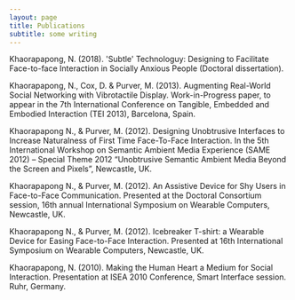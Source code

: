 ```yaml
---
layout: page
title: Publications
subtitle: some writing
---
```


Khaorapapong, N. (2018). 'Subtle' Technologuy: Designing to Facilitate Face-to-face Interaction in Socially Anxious People (Doctoral dissertation).

Khaorapapong, N., Cox, D. & Purver, M. (2013). Augmenting Real-World Social Networking with Vibrotactile Display. Work-in-Progress paper, to appear in the 7th International Conference on Tangible, Embedded and Embodied Interaction (TEI 2013), Barcelona, Spain.

Khaorapapong N., & Purver, M. (2012). Designing Unobtrusive Interfaces to Increase Naturalness of First Time Face-To-Face Interaction. In the 5th International Workshop on Semantic Ambient Media Experience (SAME 2012) – Special Theme 2012 “Unobtrusive Semantic Ambient Media Beyond the Screen and Pixels”, Newcastle, UK.

Khaorapapong N., & Purver, M. (2012). An Assistive Device for Shy Users in Face-to-Face Communication. Presented at the Doctoral Consortium session, 16th annual International Symposium on Wearable Computers, Newcastle, UK.

Khaorapapong N., & Purver, M. (2012). Icebreaker T-shirt: a Wearable Device for Easing Face-to-Face Interaction. Presented at 16th International Symposium on Wearable Computers, Newcastle, UK.

Khaorapapong, N. (2010). Making the Human Heart a Medium for Social Interaction. Presentation at ISEA 2010 Conference, Smart Interface session. Ruhr, Germany.
